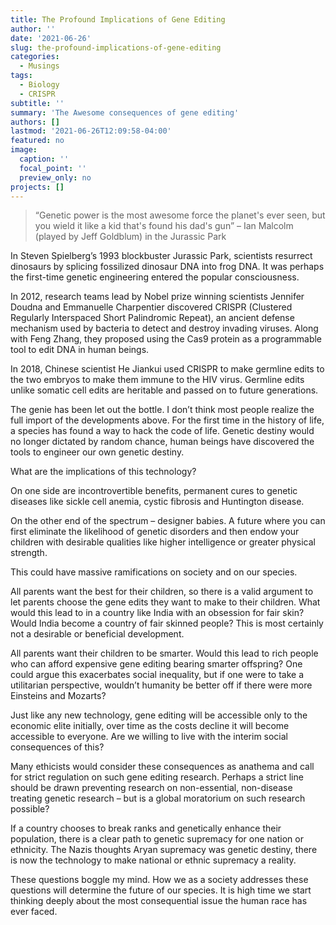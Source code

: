 ```yaml
---
title: The Profound Implications of Gene Editing
author: ''
date: '2021-06-26'
slug: the-profound-implications-of-gene-editing
categories:
  - Musings
tags:
  - Biology
  - CRISPR
subtitle: ''
summary: 'The Awesome consequences of gene editing'
authors: []
lastmod: '2021-06-26T12:09:58-04:00'
featured: no
image:
  caption: ''
  focal_point: ''
  preview_only: no
projects: []
---
```



>“Genetic power is the most awesome force the planet's ever seen, but you wield it like a kid that's found his dad's gun” – Ian Malcolm (played by Jeff Goldblum) in the Jurassic Park

In Steven Spielberg’s 1993 blockbuster Jurassic Park, scientists resurrect dinosaurs by splicing fossilized dinosaur DNA into frog DNA. It was perhaps the first-time genetic engineering entered the popular consciousness.

In 2012, research teams lead by Nobel prize winning scientists Jennifer Doudna and Emmanuelle Charpentier discovered CRISPR (Clustered Regularly Interspaced Short Palindromic Repeat), an ancient defense mechanism used by bacteria to detect and destroy invading viruses. Along with Feng Zhang, they proposed using the Cas9 protein as a programmable tool to edit DNA in human beings.

In 2018, Chinese scientist He Jiankui used CRISPR to make germline edits to the two embryos to make them immune to the HIV virus. Germline edits unlike somatic cell edits are heritable and passed on to future generations.

The genie has been let out the bottle. I don’t think most people realize the full import of the developments above. For the first time in the history of life, a species has found a way to hack the code of life. Genetic destiny would no longer dictated by random chance, human beings have discovered the tools to engineer our own genetic destiny.

What are the implications of this technology? 

On one side are incontrovertible benefits, permanent cures to genetic diseases like sickle cell anemia, cystic fibrosis and Huntington disease.

On the other end of the spectrum – designer babies. A future where you can first eliminate the likelihood of genetic disorders and then endow your children with desirable qualities like higher intelligence or greater physical strength. 

This could have massive ramifications on society and on our species. 
 

All parents want the best for their children, so there is a valid argument to let parents choose the gene edits they want to make to their children. What would this lead to in a country like India with an obsession for fair skin?  Would India become a country of fair skinned people? This is most certainly not a desirable or beneficial development.

All parents want their children to be smarter. Would this lead to rich people who can afford expensive gene editing bearing smarter offspring? One could argue this exacerbates social inequality, but if one were to take a utilitarian perspective, wouldn’t humanity be better off if there were more Einsteins and Mozarts?


Just like any new technology, gene editing will be accessible only to the economic elite initially, over time as the costs decline it will become accessible to everyone. Are we willing to live with the interim social consequences of this?

Many ethicists would consider these consequences as anathema and call for strict regulation on such gene editing research. Perhaps a strict line should be drawn preventing research on non-essential, non-disease treating genetic research – but is a global moratorium on such research possible?

If a country chooses to break ranks and genetically enhance their population, there is a clear path to genetic supremacy for one nation or ethnicity. The Nazis thoughts Aryan supremacy was genetic destiny, there is now the technology to make national or ethnic supremacy a reality.

These questions boggle my mind. How we as a society addresses these questions will determine the future of our species. It is high time we start thinking deeply about the most consequential issue the human race has ever faced.
 





